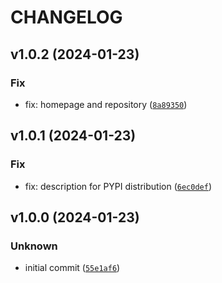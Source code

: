 # CHANGELOG



## v1.0.2 (2024-01-23)

### Fix

* fix: homepage and repository ([`8a89350`](https://github.com/unctl-sh/unctl/commit/8a89350c595b87fd8d790aa07162b702a55905c0))


## v1.0.1 (2024-01-23)

### Fix

* fix: description for PYPI distribution ([`6ec0def`](https://github.com/unctl-sh/unctl/commit/6ec0defc21a4a06d87fbcb0149a65e97df6bd68c))


## v1.0.0 (2024-01-23)

### Unknown

* initial commit ([`55e1af6`](https://github.com/unctl-sh/unctl/commit/55e1af6f6eca46e488b3135f9560a86237caeb64))
